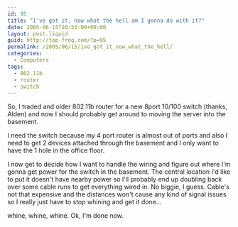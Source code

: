 ```yaml
---
id: 95
title: "I've got it, now what the hell am I gonna do with it?"
date: 2005-06-15T20:53:00+00:00
layout: post.liquid
guid: http://top-frog.com/?p=95
permalink: /2005/06/15/ive_got_it_now_what_the_hell/
categories:
  - Computers
tags:
  - 802.11b
  - router
  - switch
---
```

So, I traded and older 802.11b router for a new 8port 10/100 switch (thanks, Alden) and now I should probably get around to moving the server into the basement.

I need the switch because my 4 port router is almost out of ports and also I need to get 2 devices attached through the basement and I only want to have the 1 hole in the office floor.

I now get to decide how I want to handle the wiring and figure out where I'm gonna get power for the switch in the basement. The central location I'd like to put it doesn't have nearby power so I'll probably end up doubling back over some cable runs to get everything wired in. No biggie, I guess. Cable's not that expensive and the distances won't cause any kind of signal issues so I really just have to stop whining and get it done…

whine, whine, whine. Ok, I'm done now.
